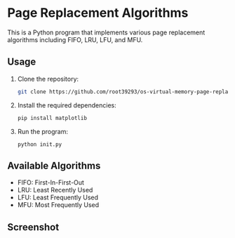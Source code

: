 # Page Replacement Algorithms

This is a Python program that implements various page replacement algorithms including FIFO, LRU, LFU, and MFU.

## Usage

1. Clone the repository:

   ```bash
   git clone https://github.com/root39293/os-virtual-memory-page-replacement
   ```

2. Install the required dependencies:

    ```bash
    pip install matplotlib
    ```
3. Run the program:

    ```
    python init.py
    ```

## Available Algorithms

- FIFO: First-In-First-Out
- LRU: Least Recently Used
- LFU: Least Frequently Used
- MFU: Most Frequently Used

## Screenshot





